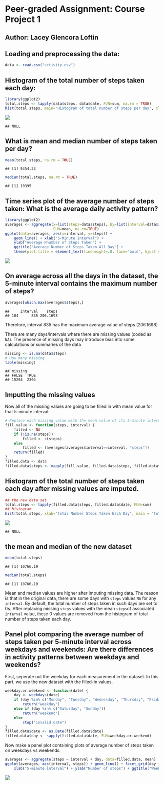 # Peer-graded Assignment: Course Project 1
## Author: Lacey Glencora Loftin 

## Loading and preprocessing the data:

```r
data <- read.csv("activity.csv")
```

## Histogram of the total number of steps taken each day:

```r
library(ggplot2)
total.steps <- tapply(data$steps, data$date, FUN=sum, na.rm = TRUE)
hist(total.steps, main="Histogram of total number of steps per day", xlab="Total number of steps in a day") + theme(plot.title = element_text(lineheight=.8, face="bold", hjust = 0.5))
```

![](PA1_template_files/figure-html/unnamed-chunk-1-1.png)<!-- -->

```
## NULL
```
## What is mean and median number of steps taken per day? 

```r
mean(total.steps, na.rm = TRUE)
```

```
## [1] 9354.23
```

```r
median(total.steps, na.rm = TRUE)
```

```
## [1] 10395
```

## Time series plot of the average number of steps taken: What is the average daily activity pattern?

```r
library(ggplot2)
averages <- aggregate(x=list(steps=data$steps), by=list(interval=data$interval),
                      FUN=mean, na.rm=TRUE)
ggplot(data=averages, aes(x=interval, y=steps)) + 
    geom_line() + xlab("5-Minute Interval") + 
    ylab("Average Nnumber of Steps Taken") + 
    ggtitle("Average Number of Steps Taken All Day") + 
    theme(plot.title = element_text(lineheight=.8, face="bold", hjust = 0.5))
```

![](PA1_template_files/figure-html/unnamed-chunk-3-1.png)<!-- -->
## On average across all the days in the dataset, the 5-minute interval contains the maximum number of steps?

```r
averages[which.max(averages$steps),]
```

```
##     interval    steps
## 104      835 206.1698
```
Therefore, interval 835 has the maximum average value of steps (206.1698)

There are many days/intervals where there are missing values (coded as `NA`). The presence of missing days may introduce bias into some calculations or summaries of the data

```r
missing <- is.na(data$steps)
# How many missing
table(missing)
```

```
## missing
## FALSE  TRUE 
## 15264  2304
```
## Imputting the missing values
Now all of the missing values are going to be filled in with mean value for that 5-minute interval.


```r
# Replace each missing value with the mean value of its 5-minute interval
fill.value <- function(steps, interval) {
    filled <- NA
    if (!is.na(steps))
        filled <- c(steps)
    else
        filled <- (averages[averages$interval==interval, "steps"])
    return(filled)
}
filled.data <- data
filled.data$steps <- mapply(fill.value, filled.data$steps, filled.data$interval)
```
## Histogram of the total number of steps taken each day after missing values are imputed.

```r
## the new data set
total.steps <- tapply(filled.data$steps, filled.data$date, FUN=sum)
## histogram
hist(total.steps, xlab="Total Number Steps Taken Each Day", main = "Total Number of Steps Taken Each Day") + theme(plot.title = element_text(lineheight=.8, face="bold", hjust = 0.5))
```

![](PA1_template_files/figure-html/unnamed-chunk-6-1.png)<!-- -->

```
## NULL
```
## the mean and median of the new dataset

```r
mean(total.steps)
```

```
## [1] 10766.19
```

```r
median(total.steps)
```

```
## [1] 10766.19
```
Mean and median values are higher after imputing missing data. The reason is
that in the original data, there are some days with `steps` values `NA` for 
any `interval`. By default, the total number of steps taken in such days are set to 0s. After replacing missing `steps` values with the mean `steps`of associated `interval` value, these 0 values are removed from the histogram of total number of steps taken each day.

## Panel plot comparing the average number of steps taken per 5-minute interval across weekdays and weekends: Are there differences in activity patterns between weekdays and weekends?
First, seperate out the weekday for each measurement in the dataset. In
this part, we use the new dataset with the filled-in values.


```r
weekday.or.weekend <- function(date) {
    day <- weekdays(date)
    if (day %in% c("Monday", "Tuesday", "Wednesday", "Thursday", "Friday"))
        return("weekday")
    else if (day %in% c("Saturday", "Sunday"))
        return("weekend")
    else
        stop("invalid date")
}
filled.data$date <- as.Date(filled.data$date)
filled.data$day <- sapply(filled.data$date, FUN=weekday.or.weekend)
```

Now make a panel plot containing plots of average number of steps taken
on weekdays vs weekends.

```r
averages <- aggregate(steps ~ interval + day, data=filled.data, mean)
ggplot(averages, aes(interval, steps)) + geom_line() + facet_grid(day ~ .) +
    xlab("5-minute interval") + ylab("Number of steps") + ggtitle("Weekdays VS Weekends") + theme(plot.title = element_text(lineheight=.8, face="bold", hjust = 0.5))
```

![](PA1_template_files/figure-html/unnamed-chunk-9-1.png)<!-- -->


